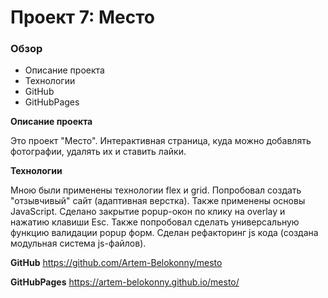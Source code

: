 # Проект 7: Место

### Обзор
* Описание проекта
* Технологии
* GitHub
* GitHubPages

**Описание проекта**

Это проект "Место". Интерактивная страница, куда можно добавлять фотографии, удалять их и ставить лайки.

**Технологии**

Мною были применены технологии flex и grid. Попробовал создать "отзывчивый" сайт (адаптивная верстка). Также применены основы JavaScript. Сделано закрытие popup-окон по клику на overlay и нажатию клавиши Esc. Также попробовал сделать универсальную функцию валидации popup форм.
Сделан рефакторинг js кода (создана модульная система js-файлов).

**GitHub**
https://github.com/Artem-Belokonny/mesto

**GitHubPages**
https://artem-belokonny.github.io/mesto/